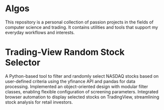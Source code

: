 # Algos
This repository is a personal collection of passion projects in the fields of computer science and trading. It contains utilities and tools that support my everyday workflows and interests.
# Trading-View Random Stock Selector
A Python-based tool to filter and randomly select NASDAQ stocks based on user-defined criteria using the yfinance API and pandas for data processing. Implemented an object-oriented design with modular filter classes, enabling flexible configuration of screening parameters. Integrated browser automation to display selected stocks on TradingView, streamlining stock analysis for retail investors.
